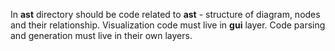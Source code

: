 In **ast** directory should be code related to **ast** - structure of diagram, nodes and their relationship. Visualization code must live in **gui** layer. Code parsing and generation must live in their own layers.
